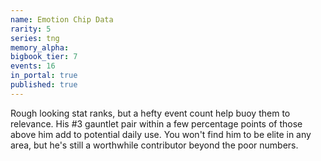 ```yaml
---
name: Emotion Chip Data
rarity: 5
series: tng
memory_alpha:
bigbook_tier: 7
events: 16
in_portal: true
published: true
---
```


Rough looking stat ranks, but a hefty event count help buoy them to relevance. His #3 gauntlet pair within a few percentage points of those above him add to potential daily use. You won't find him to be elite in any area, but he's still a worthwhile contributor beyond the poor numbers.
